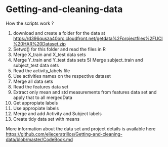 Getting-and-cleaning-data
=========================
How the scripts work ?

1) download and create a folder for the data at https://d396qusza40orc.cloudfront.net/getdata%2Fprojectfiles%2FUCI%20HAR%20Dataset.zip 																				
2) Setwd() for this folder and read the files in R																																							
3) Merge X_train and X_test data sets 																																													
4) Merge Y_train and Y_test data sets 																																													5) Merge subject_train and subject_test data sets 																																							
6) Read the activity_labels file																																																
7) Use activities names on the respective dataset
8) Merge all data sets																																																					
9) Read the features data set																																																		
10) Extract only mean and std measurements from features data set and apply that to all mergedData															
11) Get appropiate labels																																																				
12) Use appropiate labels																																																				
13) Merge and add Activity and Subject labels																																										
14) Create tidy data set with means

More information about the data set and project details is available here https://github.com/elieceratrillos/Getting-and-cleaning-data/blob/master/CodeBook.md
